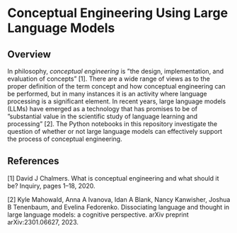 
# Conceptual Engineering Using Large Language Models

## Overview
In philosophy, *conceptual engineering* is ”the design, implementation, and evaluation of
concepts” [1]. There are a wide range of views as to the proper definition of the term concept
and how conceptual engineering can be performed, but in many instances it is an activity
where language processing is a significant element. In recent years, large language models
(LLMs) have emerged as a technology that has promises to be of ”substantial value in the
scientific study of language learning and processing” [2]. The Python notebooks in this repository investigate the question of whether or not large language models can effectively support the process of conceptual engineering.

## References

[1] David J Chalmers. What is conceptual engineering and what should it be? Inquiry, pages 1–18, 2020.

[2] Kyle Mahowald, Anna A Ivanova, Idan A Blank, Nancy Kanwisher, Joshua B Tenenbaum, and Evelina
Fedorenko. Dissociating language and thought in large language models: a cognitive perspective. arXiv preprint arXiv:2301.06627, 2023.
